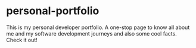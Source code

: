 # personal-portfolio
This is my personal developer portfolio. A one-stop page to know all about me and my software development journeys and also some cool facts. Check it out!
